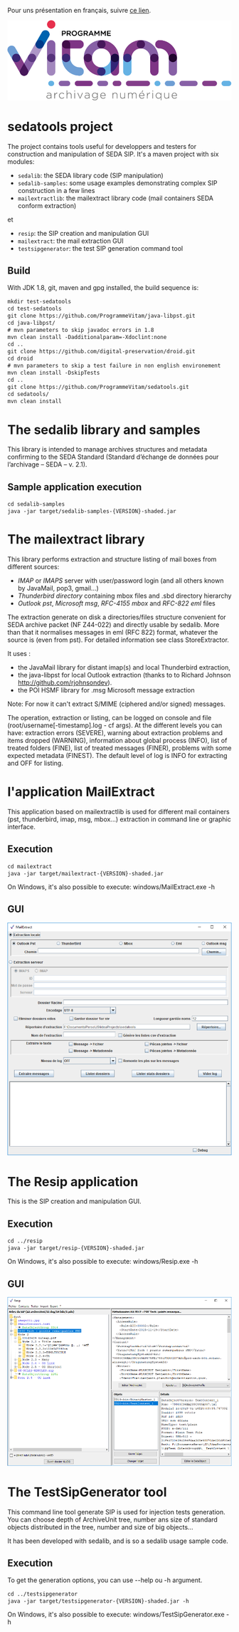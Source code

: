 Pour uns présentation en français, suivre [ce lien](README.md).


![logo](logo_vitam.png)

sedatools project
=================

The project contains tools useful for developpers and testers for construction and manipulation of SEDA SIP.
It's a maven project with six modules:

* ``sedalib``: the SEDA library code (SIP manipulation)
* ``sedalib-samples``: some usage examples demonstrating complex SIP construction in a few lines
* ``mailextractlib``: the mailextract library code (mail containers SEDA conform extraction)

et
* ``resip``: the SIP creation and manipulation GUI
* ``mailextract``: the mail extraction GUI
* ``testsipgenerator``: the test SIP generation command tool

Build
-----

With JDK 1.8, git, maven and gpg installed, the build sequence is:

    mkdir test-sedatools
    cd test-sedatools
    git clone https://github.com/ProgrammeVitam/java-libpst.git
    cd java-libpst/
    # mvn parameters to skip javadoc errors in 1.8
    mvn clean install -Dadditionalparam=-Xdoclint:none
    cd ..
    git clone https://github.com/digital-preservation/droid.git
    cd droid
    # mvn parameters to skip a test failure in non english environement
    mvn clean install -DskipTests
    cd ..
    git clone https://github.com/ProgrammeVitam/sedatools.git
    cd sedatools/
    mvn clean install

The sedalib library and samples
===============================
This library is intended to manage archives structures and metadata confirming to the SEDA Standard (Standard d’échange de données pour l’archivage – SEDA – v. 2.1).

Sample application execution
----------------------------

    cd sedalib-samples
    java -jar target/sedalib-samples-{VERSION}-shaded.jar
    

The mailextract library
=======================
This library performs extraction and structure listing of mail boxes from different sources:

  * *IMAP* or *IMAPS* server with user/password login (and all others known by JavaMail, pop3, gmail...)
  * *Thunderbird directory* containing mbox files and .sbd directory hierarchy
  * *Outlook pst*, *Microsoft msg*, *RFC-4155 mbox* and *RFC-822 eml* files

The extraction generate on disk a directories/files structure convenient for SEDA archive packet (NF Z44-022) and directly usable by sedalib. More than that it normalises messages in eml 
(RFC 822) format, whatever the source is (even from pst). For detailed information see class StoreExtractor.

It uses :
* the JavaMail library for distant imap(s) and local Thunderbird extraction, 
* the java-libpst for local Outlook extraction (thanks to  to Richard Johnson http://github.com/rjohnsondev).
* the POI HSMF library for .msg Microsoft message extraction

Note: For now it can't extract S/MIME (ciphered and/or signed) messages.

The operation, extraction or listing, can be logged on console and file (root/username[-timestamp].log - cf args). 
At the different levels you can have: extraction errors (SEVERE), warning about extraction problems and items dropped (WARNING), information about global process (INFO), list of treated folders (FINE), list of treated messages (FINER), problems with some expected metadata (FINEST).
The default level of log is INFO for extracting and OFF for listing.

l'application MailExtract
=========================
This application based on mailextractlib is used for different mail containers (pst, thunderbird, imap, msg, mbox...) extraction in command line or graphic interface.

Execution
---------

    cd mailextract
    java -jar target/mailextract-{VERSION}-shaded.jar

On Windows, it's also possible to execute: windows/MailExtract.exe -h

GUI
---

![mailextractIHM](mailextract/windows/mailextractIHM.png)


The Resip application
=====================
This is the SIP creation and manipulation GUI.

Execution
---------

    cd ../resip
    java -jar target/resip-{VERSION}-shaded.jar

On Windows, it's also possible to execute: windows/Resip.exe -h

GUI
---

![resipIHM](resip/windows/resipIHM.png)


The TestSipGenerator tool
=============================
This command line tool generate SIP is used for injection tests generation.
You can choose depth of ArchiveUnit tree, number ans size of standard objects
distributed in the tree, number and size of big objects...

It has been developed with sedalib, and is so a sedalib usage sample code.

Execution
---------
To get the generation options, you can use --help ou -h argument.

    cd ../testsipgenerator
    java -jar target/testsipgenerator-{VERSION}-shaded.jar -h

On Windows, it's also possible to execute: windows/TestSipGenerator.exe -h

